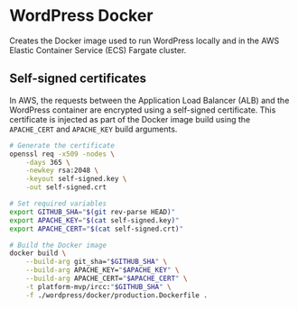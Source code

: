 # WordPress Docker
Creates the Docker image used to run WordPress locally and in the AWS Elastic Container Service (ECS) Fargate cluster.

## Self-signed certificates
In AWS, the requests between the Application Load Balancer (ALB) and the WordPress container are encrypted using a self-signed certificate.  This certificate is injected as part of the Docker image build using the `APACHE_CERT` and `APACHE_KEY` build arguments.

```sh
# Generate the certificate
openssl req -x509 -nodes \
    -days 365 \
    -newkey rsa:2048 \
    -keyout self-signed.key \
    -out self-signed.crt

# Set required variables
export GITHUB_SHA="$(git rev-parse HEAD)"
export APACHE_KEY="$(cat self-signed.key)"
export APACHE_CERT="$(cat self-signed.crt)"

# Build the Docker image
docker build \
    --build-arg git_sha="$GITHUB_SHA" \
    --build-arg APACHE_KEY="$APACHE_KEY" \
    --build-arg APACHE_CERT="$APACHE_CERT" \
    -t platform-mvp/ircc:"$GITHUB_SHA" \
    -f ./wordpress/docker/production.Dockerfile .
```